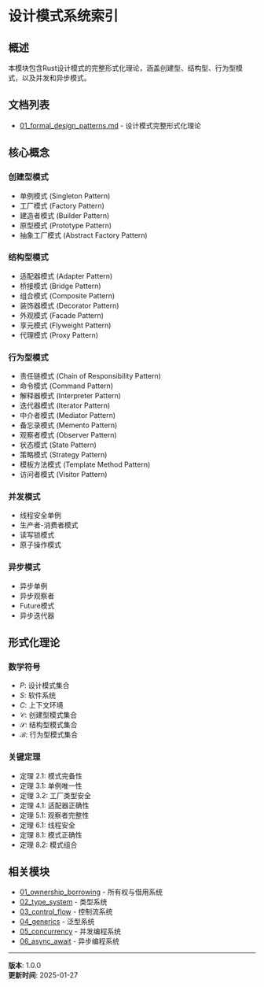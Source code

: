 # 设计模式系统索引

## 概述

本模块包含Rust设计模式的完整形式化理论，涵盖创建型、结构型、行为型模式，以及并发和异步模式。

## 文档列表

- [01_formal_design_patterns.md](01_formal_design_patterns.md) - 设计模式完整形式化理论

## 核心概念

### 创建型模式

- 单例模式 (Singleton Pattern)
- 工厂模式 (Factory Pattern)
- 建造者模式 (Builder Pattern)
- 原型模式 (Prototype Pattern)
- 抽象工厂模式 (Abstract Factory Pattern)

### 结构型模式

- 适配器模式 (Adapter Pattern)
- 桥接模式 (Bridge Pattern)
- 组合模式 (Composite Pattern)
- 装饰器模式 (Decorator Pattern)
- 外观模式 (Facade Pattern)
- 享元模式 (Flyweight Pattern)
- 代理模式 (Proxy Pattern)

### 行为型模式

- 责任链模式 (Chain of Responsibility Pattern)
- 命令模式 (Command Pattern)
- 解释器模式 (Interpreter Pattern)
- 迭代器模式 (Iterator Pattern)
- 中介者模式 (Mediator Pattern)
- 备忘录模式 (Memento Pattern)
- 观察者模式 (Observer Pattern)
- 状态模式 (State Pattern)
- 策略模式 (Strategy Pattern)
- 模板方法模式 (Template Method Pattern)
- 访问者模式 (Visitor Pattern)

### 并发模式

- 线程安全单例
- 生产者-消费者模式
- 读写锁模式
- 原子操作模式

### 异步模式

- 异步单例
- 异步观察者
- Future模式
- 异步迭代器

## 形式化理论

### 数学符号

- $P$: 设计模式集合
- $S$: 软件系统
- $C$: 上下文环境
- $\mathcal{C}$: 创建型模式集合
- $\mathcal{S}$: 结构型模式集合
- $\mathcal{B}$: 行为型模式集合

### 关键定理

- 定理 2.1: 模式完备性
- 定理 3.1: 单例唯一性
- 定理 3.2: 工厂类型安全
- 定理 4.1: 适配器正确性
- 定理 5.1: 观察者完整性
- 定理 6.1: 线程安全
- 定理 8.1: 模式正确性
- 定理 8.2: 模式组合

## 相关模块

- [01_ownership_borrowing](../01_ownership_borrowing/) - 所有权与借用系统
- [02_type_system](../02_type_system/) - 类型系统
- [03_control_flow](../03_control_flow/) - 控制流系统
- [04_generics](../04_generics/) - 泛型系统
- [05_concurrency](../05_concurrency/) - 并发编程系统
- [06_async_await](../06_async_await/) - 异步编程系统

---

**版本**: 1.0.0  
**更新时间**: 2025-01-27
